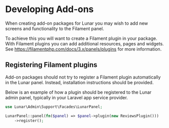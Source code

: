 # Developing Add-ons

When creating add-on packages for Lunar you may wish to add new screens and functionality to the Filament panel.

To achieve this you will want to create a Filament plugin in your package. With Filament plugins you can add additional
resources, pages and widgets. See https://filamentphp.com/docs/3.x/panels/plugins for more information.

## Registering Filament plugins

Add-on packages should not try to register a Filament plugin automatically in the Lunar panel. Instead, installation 
instructions should be provided.

Below is an example of how a plugin should be registered to the Lunar admin panel, typically in your Laravel app 
service provider.

```php
use Lunar\Admin\Support\Facades\LunarPanel;

LunarPanel::panel(fn($panel) => $panel->plugin(new ReviewsPlugin()))
    ->register();
```

